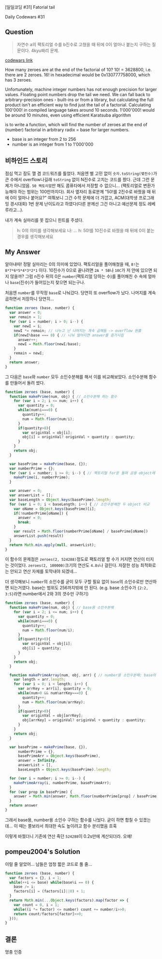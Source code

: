 [일일코딩 #31] Fatorial tail

Daily Codewars #31

## Question
> 자연수 a의 팩토리얼 수를 b진수로 고쳤을 때 뒤에 0이 얼마나 붙는지 구하는 질문이다. 4kyu짜리 문제.

[codewars link](https://www.codewars.com/kata/55c4eb777e07c13528000021/train/javascript)

How many zeroes are at the end of the factorial of 10? 10! = 3628800, i.e. there are 2 zeroes. 16! in hexadecimal would be 0x130777758000, which has 3 zeroes.

<Scalability>

Unfortunately, machine integer numbers has not enough precision for larger values. Floating point numbers drop the tail we need. We can fall back to arbitrary-precision ones - built-ins or from a library, but calculating the full product isn't an efficient way to find just the tail of a factorial. Calculating 100'000! in compiled language takes around 10 seconds. 1'000'000! would be around 10 minutes, even using efficient Karatsuba algorithm

<Your task>

is to write a function, which will find the number of zeroes at the end of (number) factorial in arbitrary radix = base for larger numbers.

- base is an integer from 2 to 256
- number is an integer from 1 to 1'000'000

## 비하인드 스토리
점심 먹고 잠도 깰 겸 코드워즈를 틀었다. 처음엔 별 고민 없이 `숫자.toString(몇진수)`가 큰 수에서 overflow나길래 `toString` 없이 N진수로 고치는 코드를 짰다. 근데 그런 문제가 아니었음. `50 팩토리얼`만 해도 콤퓨타에서 저장할 수 없으니... (팩토리얼로 변환가능해야 하는 범위는 100만까지다). 
회사 옆자리 동료분께 "50!를 2진수로 바꿨을 때 뒤에 0이 얼마나 붙어요?" 여쭤보니 그건 수학 문제에 더 가깝고, ACM(대학생 프로그래밍 경시대회) 1번 문제 난이도라고 하였다(다른 분께선 그건 아니고 예선문제 정도 레베루라고...).

내가 계속 실마리를 못 잡으니 힌트를 주셨다. 
> h: 0의 의미를 생각해보세요
> 나: ...
> h: 50!를 10진수로 바꿨을 때 뒤에 0이 붙는 경우를 생각해보세요

## My Answer
알아내따! 정말 실마리는 0의 의미에 있었다.
팩토리얼을 풀어해쳤을 때, `8!`는 `8*7*6*5*4*3*2*1` 이다. 10진수가 0으로 끝나려면 `2A * 5B`나 `10C`가 저 안에 있으면 되지 않을까? 
그럼 n진수 뒤의 0은 `number`(팩토리얼 당하는 수)를 풀어해친 수 속에 얼마나 `base`(진수)가 들어있는지 찾으면 되는구나. 

처음엔 `number`를 무작정 `base`로 나눠갔다. 당연히 또 overflow가 났다. 나머지를 계속 곱하면서 저장하니 당연히...
```javascript
function zeroes (base, number) {
  var answer = 0;
  var remain = 1;
  for (var i = number; i > 0; i--) {
    var newI = i;
    newI *= remain; // 나누고 난 나머지는 계속 곱해둠 -> overflow 원흉
    if(newI%base === 0) { // 나눠 떨어지면 answer를 증가시킴
      answer++;
      newI = Math.floor(newI/base);
    }
    remain = newI;
  }
  return answer;
}
```

그 다음은 `base`와 `number` 모두 소인수분해를 해서 이를 비교해보았다. 소인수분해 함수를 만들어서 돌려 썼다.
```javascript
function zeroes (base, number) {
  function makePrime(num, obj) { // 소인수분해 하는 함수
    for (var i = 2; i <= num; i++) {
      var quantity = 0;
      while(num%i===0) {
        quantity++;
        num = Math.floor(num/i);
      }
      if(quantity>0){
        var originVal = obj[i];
        obj[i] = originVal? originVal + quantity : quantity;
      }
    }
    return obj;
  }

  var basePrime = makePrime(base, {});
  var numberPrime = {};
  for (var i = number; i >= 0; i--) { // 팩토리얼 for문 돌며 공용 object에 인수를 집어넣는다
    makePrime(i, numberPrime);
  }

  var answer = 0;
  var answerList = [];
  var baseLength = Object.keys(basePrime).length;
  for (var i = 0; i < baseLength; i++) { // 소인수분해한 두 object 비교
    var oName = Object.keys(basePrime)[i];
    if(!numberPrime[oName]) {
      answer = 0;
      break;
    }
    var result = Math.floor(numberPrime[oName] / basePrime[oName])
    answerList.push(result)
  }
  return Math.min.apply(null, answerList);
}
```

이 함수의 문제점은 `zeroes(2, 524288)`정도로 팩토리얼 할 수가 커지면 연산이 터지는 것이었다.
`zeroes(2, 100000)`크기의 연산도 `4.8s`나 걸린다.
자잘한 성능 최적화로는 안되고 연산 자체를 토막내야 되겠네...

더 생각해보니 `number`의 소인수를 굳이 모두 구할 필요 없이 `base`의 소인수로만 연산하면 되는거였다. base는 범위도 256까지밖에 안 된다. (e.g. base 소인수가 `{2:2, 3:5}`라면 number에서 2와 3의 갯수만 구하기)

```js
function zeroes (base, number) {
  function makePrime(num, obj) { // base용 소인수분해
    for (var i = 2; i <= num; i++) {
      var quantity = 0;
      while(num%i===0) {
        quantity++;
        num = Math.floor(num/i);
      }
      if(quantity>0){
        var originVal = obj[i];
        obj[i] = quantity;
      }
    }
    return obj;
  }

  function makePrimeArray(num, obj, arr) { // number용 소인수분해: base의 키값만 돌며 인수를 구한다
    var length = arr.length;
    for (var i = 0; i < length; i++) {
      var arrKey = arr[i], quantity = 0;
      while(num>0 && num%arrKey===0) {
        quantity++;
        num = Math.floor(num/arrKey);
      }
      if(quantity>0){
        var originVal = obj[arrKey];
        obj[arrKey] = originVal? originVal + quantity : quantity;
      }
    }
    return obj;
  }

  var basePrime = makePrime(base, {}),
      numberPrime = {},
      basePrimeArr = Object.keys(basePrime),
      answer = Infinity,
      answerList = [],
      baseLength = Object.keys(basePrime).length;

  for (var i = number; i >= 0; i--) {
    makePrimeArray(i, numberPrime, basePrimeArr);
  }
  for (var prop in basePrime) {
    answer = Math.min(answer, Math.floor(numberPrime[prop] / basePrime[prop])) | 0;
  }
  return answer
}
```


그래서 base용, number용 소인수 구하는 함수를 나눴다.
굳이 하면 합칠 수 있겠는데... 이 때는 쫄보라서 최대한 속도 높이려고 함수 분리했음 흐훅

이렇게 바꿨더니 기존에 연산 죽던 `524288`이 0.2s만에 계산되더라. 오예!

## pompeu2004's Solution
이럴 줄 알았어... 남들은 엄청 짧은 코드로 풀 줄...

```javascript
function zeroes (base, number) {
  var factors = {}, i = 1;
  while(++i <= base) while(base%i == 0) {
    base /= i; 
    factors[i] = (factors[i]||0) + 1;
  }
  return Math.min(...Object.keys(factors).map(factor => {
    var count = 0, i = 1;
    while((i *= factor) <= number) count += number/i>>0;
    return count/factors[factor]>>0;
  }));
}
```

## 결론 
멍충 인증
